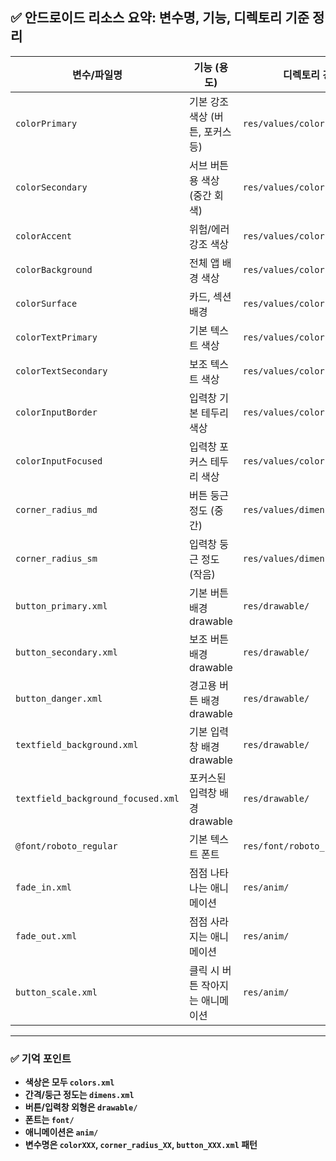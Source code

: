 
## ✅ 안드로이드 리소스 요약: 변수명, 기능, 디렉토리 기준 정리

| **변수/파일명**                         | **기능 (용도)**          | **디렉토리 경로**                   |
| ---------------------------------- | -------------------- | ----------------------------- |
| `colorPrimary`                     | 기본 강조 색상 (버튼, 포커스 등) | `res/values/colors.xml`       |
| `colorSecondary`                   | 서브 버튼용 색상 (중간 회색)    | `res/values/colors.xml`       |
| `colorAccent`                      | 위험/에러 강조 색상          | `res/values/colors.xml`       |
| `colorBackground`                  | 전체 앱 배경 색상           | `res/values/colors.xml`       |
| `colorSurface`                     | 카드, 섹션 배경            | `res/values/colors.xml`       |
| `colorTextPrimary`                 | 기본 텍스트 색상            | `res/values/colors.xml`       |
| `colorTextSecondary`               | 보조 텍스트 색상            | `res/values/colors.xml`       |
| `colorInputBorder`                 | 입력창 기본 테두리 색상        | `res/values/colors.xml`       |
| `colorInputFocused`                | 입력창 포커스 테두리 색상       | `res/values/colors.xml`       |
| `corner_radius_md`                 | 버튼 둥근 정도 (중간)        | `res/values/dimens.xml`       |
| `corner_radius_sm`                 | 입력창 둥근 정도 (작음)       | `res/values/dimens.xml`       |
| `button_primary.xml`               | 기본 버튼 배경 drawable    | `res/drawable/`               |
| `button_secondary.xml`             | 보조 버튼 배경 drawable    | `res/drawable/`               |
| `button_danger.xml`                | 경고용 버튼 배경 drawable   | `res/drawable/`               |
| `textfield_background.xml`         | 기본 입력창 배경 drawable   | `res/drawable/`               |    
| `textfield_background_focused.xml` | 포커스된 입력창 배경 drawable | `res/drawable/`               |
| `@font/roboto_regular`             | 기본 텍스트 폰트            | `res/font/roboto_regular.ttf` |
| `fade_in.xml`                      | 점점 나타나는 애니메이션        | `res/anim/`                   |
| `fade_out.xml`                     | 점점 사라지는 애니메이션        | `res/anim/`                   |
| `button_scale.xml`                 | 클릭 시 버튼 작아지는 애니메이션   | `res/anim/`                   |

---

### ✅ 기억 포인트

* **색상은 모두 `colors.xml`**
* **간격/둥근 정도는 `dimens.xml`**
* **버튼/입력창 외형은 `drawable/`**
* **폰트는 `font/`**
* **애니메이션은 `anim/`**
* **변수명은 `colorXXX`, `corner_radius_XX`, `button_XXX.xml` 패턴**

